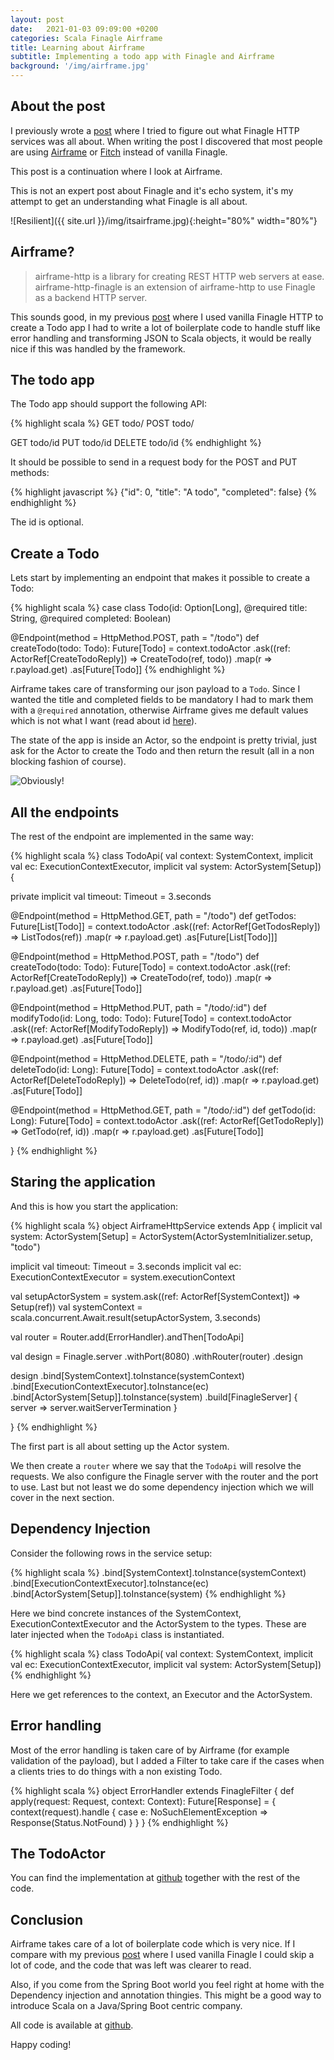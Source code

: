```yaml
---
layout: post
date:   2021-01-03 09:09:00 +0200
categories: Scala Finagle Airframe
title: Learning about Airframe
subtitle: Implementing a todo app with Finagle and Airframe
background: '/img/airframe.jpg'  
--- 
```


## About the post

I previously wrote a [post] where I tried to figure out what Finagle HTTP services was all about. When writing the post I discovered that most people are using [Airframe] or [Fitch] instead of vanilla Finagle.

This post is a continuation where I look at Airframe.  

This is not an expert post about Finagle and it's echo system, it's my attempt to get an understanding what Finagle is all about.
    
![Resilient]({{ site.url }}/img/itsairframe.jpg){:height="80%" width="80%"} 

## Airframe?

> airframe-http is a library for creating REST HTTP web servers at ease. airframe-http-finagle is an extension of airframe-http to use Finagle as a backend HTTP server.

This sounds good, in my previous [post] where I used vanilla Finagle HTTP to create a Todo app I had to write a lot of boilerplate code to handle stuff like error handling and transforming JSON to Scala objects, it would be really nice if this was handled by the framework.

## The todo app

The Todo app should support the following API:

{% highlight scala %}
GET todo/
POST todo/

GET todo/id
PUT todo/id
DELETE todo/id
{% endhighlight %}

It should be possible to send in a request body for the POST and PUT methods:

{% highlight javascript %}
{"id": 0, "title": "A todo", "completed": false}
{% endhighlight %}

The id is optional. 

## Create a Todo

Lets start by implementing an endpoint that makes it possible to create a Todo:

{% highlight scala %}
case class Todo(id: Option[Long], @required title: String, @required completed: Boolean)

@Endpoint(method = HttpMethod.POST, path = "/todo")
def createTodo(todo: Todo): Future[Todo] =
    context.todoActor
      .ask((ref: ActorRef[CreateTodoReply]) => CreateTodo(ref, todo))
      .map(r => r.payload.get)
      .as[Future[Todo]]
{% endhighlight %}

Airframe takes care of transforming our json payload to a `Todo`. Since I wanted the title and completed fields to be mandatory I had to mark them with a `@required` annotation, otherwise Airframe gives me default values which is not what I want (read about id [here]).  

The state of the app is inside an Actor, so the endpoint is pretty trivial, just ask for the Actor to create the Todo and then return the result (all in a non blocking fashion of course). 

![Obviously!](https://media.giphy.com/media/IbI9JesSiQ7ay5ZXLL/giphy.gif)

## All the endpoints

The rest of the endpoint are implemented in the same way:

{% highlight scala %}
class TodoApi(
               val context: SystemContext,
               implicit val ec: ExecutionContextExecutor,
               implicit val system: ActorSystem[Setup]) {

  private implicit val timeout: Timeout = 3.seconds

  @Endpoint(method = HttpMethod.GET, path = "/todo")
  def getTodos: Future[List[Todo]] =
    context.todoActor
      .ask((ref: ActorRef[GetTodosReply]) => ListTodos(ref))
      .map(r => r.payload.get)
      .as[Future[List[Todo]]]

  @Endpoint(method = HttpMethod.POST, path = "/todo")
  def createTodo(todo: Todo): Future[Todo] =
    context.todoActor
      .ask((ref: ActorRef[CreateTodoReply]) => CreateTodo(ref, todo))
      .map(r => r.payload.get)
      .as[Future[Todo]]

  @Endpoint(method = HttpMethod.PUT, path = "/todo/:id")
  def modifyTodo(id: Long, todo: Todo): Future[Todo] =
    context.todoActor
      .ask((ref: ActorRef[ModifyTodoReply]) => ModifyTodo(ref, id, todo))
      .map(r => r.payload.get)
      .as[Future[Todo]]

  @Endpoint(method = HttpMethod.DELETE, path = "/todo/:id")
  def deleteTodo(id: Long): Future[Todo] =
    context.todoActor
      .ask((ref: ActorRef[DeleteTodoReply]) => DeleteTodo(ref, id))
      .map(r => r.payload.get)
      .as[Future[Todo]]

  @Endpoint(method = HttpMethod.GET, path = "/todo/:id")
  def getTodo(id: Long): Future[Todo] =
    context.todoActor
      .ask((ref: ActorRef[GetTodoReply]) => GetTodo(ref, id))
      .map(r => r.payload.get)
      .as[Future[Todo]]

}
{% endhighlight %}


## Staring the application

And this is how you start the application:

{% highlight scala %}
object AirframeHttpService extends App {
  implicit val system: ActorSystem[Setup] =
    ActorSystem(ActorSystemInitializer.setup, "todo")

  implicit val timeout: Timeout = 3.seconds
  implicit val ec: ExecutionContextExecutor = system.executionContext

  val setupActorSystem = system.ask((ref: ActorRef[SystemContext]) => Setup(ref))
  val systemContext = scala.concurrent.Await.result(setupActorSystem, 3.seconds)

  val router = Router.add(ErrorHandler).andThen[TodoApi]

  val design = Finagle.server
    .withPort(8080)
    .withRouter(router)
    .design

  design
    .bind[SystemContext].toInstance(systemContext)
    .bind[ExecutionContextExecutor].toInstance(ec)
    .bind[ActorSystem[Setup]].toInstance(system)
    .build[FinagleServer] { server =>
      server.waitServerTermination
    }

}
{% endhighlight %}

The first part is all about setting up the Actor system. 

We then create a `router` where we say that the `TodoApi` will resolve the requests. We also configure the Finagle server with the router and the port to use. Last but not least we do some dependency injection which we will cover in the next section.

## Dependency Injection

Consider the following rows in the service setup:

{% highlight scala %}
    .bind[SystemContext].toInstance(systemContext)
    .bind[ExecutionContextExecutor].toInstance(ec)
    .bind[ActorSystem[Setup]].toInstance(system)
{% endhighlight %}

Here we bind concrete instances of the SystemContext, ExecutionContextExecutor and the ActorSystem to the types. These are later injected when the `TodoApi` class is instantiated.

{% highlight scala %}
class TodoApi(
               val context: SystemContext,
               implicit val ec: ExecutionContextExecutor,
               implicit val system: ActorSystem[Setup])
{% endhighlight %}

Here we get references to the context, an Executor and the ActorSystem. 

## Error handling

Most of the error handling is taken care of by Airframe (for example validation of the payload), but I added a Filter to take care if the cases when a clients tries to do things with a non existing Todo.

{% highlight scala %}
object ErrorHandler extends FinagleFilter {
  def apply(request: Request, context: Context): Future[Response] = {
    context(request).handle {
      case e: NoSuchElementException =>
        Response(Status.NotFound)
    }
  }
}
{% endhighlight %}

## The TodoActor

You can find the implementation at [github] together with the rest of the code.

## Conclusion

Airframe takes care of a lot of boilerplate code which is very nice. If I compare with my previous [post] where I used vanilla Finagle I could skip a lot of code, and the code that was left was clearer to read.

Also, if you come from the Spring Boot world you feel right at home with the Dependency injection and annotation thingies. This might be a good way to introduce Scala on a Java/Spring Boot centric company. 

All code is available at [github].

Happy coding!

[post]: https://morotsman.github.io/scala/finagle/http/serviec/2021/01/03/finagle-http-service.html
[Airframe]: https://wvlet.org/airframe/docs/airframe-http.html
[Fitch]: https://github.com/finagle/finch
[here]: https://wvlet.org/airframe/docs/airframe-codec
[github]: https://github.com/morotsman/investigate_finagle/tree/main/src/main/scala/com/github/morotsman/investigate_finagle_service/todo_airframe

